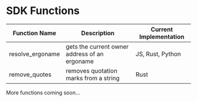 # SDK Functions

| Function Name | Description | Current Implementation |
| ------------- | ----------- | ---------------------- |
| resolve_ergoname | gets the current owner address of an ergoname | JS, Rust, Python |
| remove_quotes | removes quotation marks from a string | Rust |


More functions coming soon...